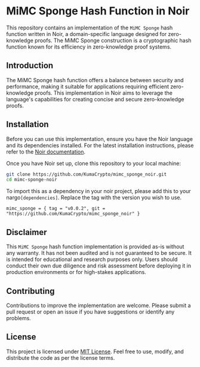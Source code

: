 # MiMC Sponge Hash Function in Noir

This repository contains an implementation of the `MiMC Sponge` hash function written in Noir, a domain-specific language designed for zero-knowledge proofs. The MiMC Sponge construction is a cryptographic hash function known for its efficiency in zero-knowledge proof systems.

## Introduction

The MiMC Sponge hash function offers a balance between security and performance, making it suitable for applications requiring efficient zero-knowledge proofs. This implementation in Noir aims to leverage the language's capabilities for creating concise and secure zero-knowledge proofs.

## Installation

Before you can use this implementation, ensure you have the Noir language and its dependencies installed. For the latest installation instructions, please refer to the [Noir documentation](https://noir-lang.org/).

Once you have Noir set up, clone this repository to your local machine:

```bash
git clone https://github.com/KumaCrypto/mimc_sponge_noir.git
cd mimc-sponge-noir
```

To import this as a dependency in your noir project, please add this to your nargo`[dependencies]`. Replace the tag with the version you wish to use.
```
mimc_sponge = { tag = "v0.0.2", git = "https://github.com/KumaCrypto/mimc_sponge_noir" }
```

## Disclaimer

This `MiMC Sponge` hash function implementation is provided as-is without any warranty. It has not been audited and is not guaranteed to be secure. It is intended for educational and research purposes only. Users should conduct their own due diligence and risk assessment before deploying it in production environments or for high-stakes applications.

## Contributing

Contributions to improve the implementation are welcome. Please submit a pull request or open an issue if you have suggestions or identify any problems.

## License

This project is licensed under [MIT License](LICENSE). Feel free to use, modify, and distribute the code as per the license terms.